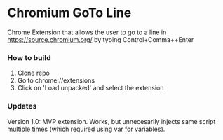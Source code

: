 # Chromium GoTo Line

Chrome Extension that allows the user to go to a line in
https://source.chromium.org/ by typing Control+Comma+<number>+Enter

### How to build

1. Clone repo
2. Go to chrome://extensions
3. Click on 'Load unpacked' and select the extension

### Updates

Version 1.0: MVP extension. Works, but unnecesarily injects same script multiple
times (which required using var for variables).
